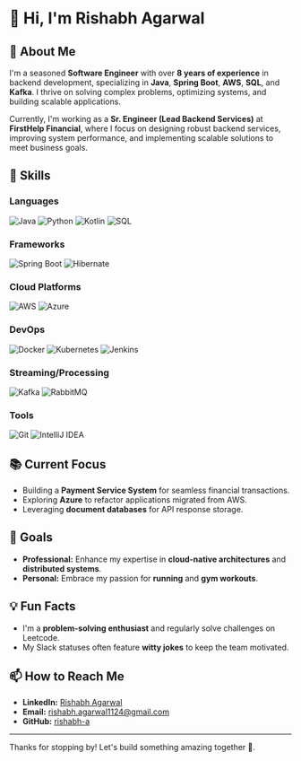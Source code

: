 # 👋 Hi, I'm Rishabh Agarwal

## 🌟 About Me
I'm a seasoned **Software Engineer** with over **8 years of experience** in backend development, specializing in **Java**, **Spring Boot**, **AWS**, **SQL**, and **Kafka**. I thrive on solving complex problems, optimizing systems, and building scalable applications.

Currently, I'm working as a **Sr. Engineer (Lead Backend Services)** at **FirstHelp Financial**, where I focus on designing robust backend services, improving system performance, and implementing scalable solutions to meet business goals.

## 🔧 Skills
### Languages
![Java](https://img.shields.io/badge/Java-ED8B00?style=for-the-badge&logo=java&logoColor=white)
![Python](https://img.shields.io/badge/Python-3776AB?style=for-the-badge&logo=python&logoColor=white)
![Kotlin](https://img.shields.io/badge/Kotlin-0095D5?style=for-the-badge&logo=kotlin&logoColor=white)
![SQL](https://img.shields.io/badge/SQL-316192?style=for-the-badge&logo=postgresql&logoColor=white)

### Frameworks
![Spring Boot](https://img.shields.io/badge/Spring%20Boot-6DB33F?style=for-the-badge&logo=spring&logoColor=white)
![Hibernate](https://img.shields.io/badge/Hibernate-59666C?style=for-the-badge&logo=hibernate&logoColor=white)

### Cloud Platforms
![AWS](https://img.shields.io/badge/AWS-232F3E?style=for-the-badge&logo=amazon-aws&logoColor=white)
![Azure](https://img.shields.io/badge/Azure-0078D4?style=for-the-badge&logo=microsoft-azure&logoColor=white)

### DevOps
![Docker](https://img.shields.io/badge/Docker-2496ED?style=for-the-badge&logo=docker&logoColor=white)
![Kubernetes](https://img.shields.io/badge/Kubernetes-326CE5?style=for-the-badge&logo=kubernetes&logoColor=white)
![Jenkins](https://img.shields.io/badge/Jenkins-D24939?style=for-the-badge&logo=jenkins&logoColor=white)

### Streaming/Processing
![Kafka](https://img.shields.io/badge/Apache%20Kafka-231F20?style=for-the-badge&logo=apache-kafka&logoColor=white)
![RabbitMQ](https://img.shields.io/badge/RabbitMQ-FF6600?style=for-the-badge&logo=rabbitmq&logoColor=white)

### Tools
![Git](https://img.shields.io/badge/Git-F05032?style=for-the-badge&logo=git&logoColor=white)
![IntelliJ IDEA](https://img.shields.io/badge/IntelliJ%20IDEA-000000?style=for-the-badge&logo=intellij-idea&logoColor=white)

## 📚 Current Focus
- Building a **Payment Service System** for seamless financial transactions.
- Exploring **Azure** to refactor applications migrated from AWS.
- Leveraging **document databases** for API response storage.

## 🎯 Goals
- **Professional:** Enhance my expertise in **cloud-native architectures** and **distributed systems**.
- **Personal:** Embrace my passion for **running** and **gym workouts**.


## 💡 Fun Facts
- I'm a **problem-solving enthusiast** and regularly solve challenges on Leetcode.
- My Slack statuses often feature **witty jokes** to keep the team motivated.

## 📫 How to Reach Me
- **LinkedIn:** [Rishabh Agarwal](https://linkedin.com/in/rishabh-agarwal)
- **Email:** rishabh.agarwal1124@gmail.com
- **GitHub:** [rishabh-a](https://github.com/rishabh-agarwal)

---

Thanks for stopping by! Let's build something amazing together 🚀.
